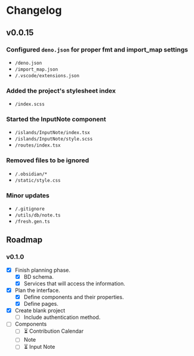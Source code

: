 # Changelog

## v0.0.15

### Configured `deno.json` for proper fmt and import_map settings
  - `/deno.json`
  - `/import_map.json`
  - `/.vscode/extensions.json`

### Added the project's stylesheet index
  - `/index.scss`

### Started the InputNote component
  - `/islands/InputNote/index.tsx`
  - `/islands/InputNote/style.scss`
  - `/routes/index.tsx`

### Removed files to be ignored
  - `/.obsidian/*`
  - `/static/style.css`

### Minor updates
  - `/.gitignore`
  - `/utils/db/note.ts`
  - `/fresh.gen.ts`

## Roadmap

### v0.1.0

- [x] Finish planning phase.
  - [x] BD schema.
  - [x] Services that will access the information.
- [x] Plan the interface.
  - [x] Define components and their properties.
  - [x] Define pages.
- [x] Create blank project
  - [ ] Include authentication method.
- [ ] Components
  - [ ] ⏳ Contribution Calendar
  - [ ] Note
  - [ ] ⏳ Input Note
